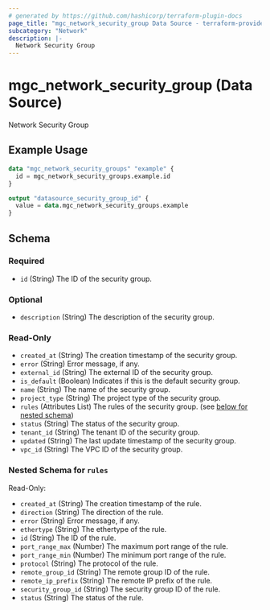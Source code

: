 ```yaml
---
# generated by https://github.com/hashicorp/terraform-plugin-docs
page_title: "mgc_network_security_group Data Source - terraform-provider-mgc"
subcategory: "Network"
description: |-
  Network Security Group
---
```


# mgc_network_security_group (Data Source)

Network Security Group

## Example Usage

```terraform
data "mgc_network_security_groups" "example" {
  id = mgc_network_security_groups.example.id
}

output "datasource_security_group_id" {
  value = data.mgc_network_security_groups.example
}
```

<!-- schema generated by tfplugindocs -->
## Schema

### Required

- `id` (String) The ID of the security group.

### Optional

- `description` (String) The description of the security group.

### Read-Only

- `created_at` (String) The creation timestamp of the security group.
- `error` (String) Error message, if any.
- `external_id` (String) The external ID of the security group.
- `is_default` (Boolean) Indicates if this is the default security group.
- `name` (String) The name of the security group.
- `project_type` (String) The project type of the security group.
- `rules` (Attributes List) The rules of the security group. (see [below for nested schema](#nestedatt--rules))
- `status` (String) The status of the security group.
- `tenant_id` (String) The tenant ID of the security group.
- `updated` (String) The last update timestamp of the security group.
- `vpc_id` (String) The VPC ID of the security group.

<a id="nestedatt--rules"></a>
### Nested Schema for `rules`

Read-Only:

- `created_at` (String) The creation timestamp of the rule.
- `direction` (String) The direction of the rule.
- `error` (String) Error message, if any.
- `ethertype` (String) The ethertype of the rule.
- `id` (String) The ID of the rule.
- `port_range_max` (Number) The maximum port range of the rule.
- `port_range_min` (Number) The minimum port range of the rule.
- `protocol` (String) The protocol of the rule.
- `remote_group_id` (String) The remote group ID of the rule.
- `remote_ip_prefix` (String) The remote IP prefix of the rule.
- `security_group_id` (String) The security group ID of the rule.
- `status` (String) The status of the rule.
